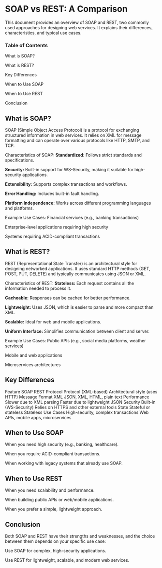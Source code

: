 # SOAP vs REST: A Comparison
This document provides an overview of SOAP and REST, two commonly used approaches for designing web services. It explains their differences, characteristics, and typical use cases.

### Table of Contents
What is SOAP?

What is REST?

Key Differences

When to Use SOAP

When to Use REST

Conclusion

## What is SOAP?
SOAP (Simple Object Access Protocol) is a protocol for exchanging structured information in web services. It relies on XML for message formatting and can operate over various protocols like HTTP, SMTP, and TCP.

Characteristics of SOAP:
**Standardized:** Follows strict standards and specifications.

**Security:** Built-in support for WS-Security, making it suitable for high-security applications.

**Extensibility:** Supports complex transactions and workflows.

**Error Handling:** Includes built-in fault handling.

**Platform Independence:** Works across different programming languages and platforms.

Example Use Cases:
Financial services (e.g., banking transactions)

Enterprise-level applications requiring high security

Systems requiring ACID-compliant transactions

## What is REST?
REST (Representational State Transfer) is an architectural style for designing networked applications. It uses standard HTTP methods (GET, POST, PUT, DELETE) and typically communicates using JSON or XML.

Characteristics of REST:
**Stateless:** Each request contains all the information needed to process it.

**Cacheable:** Responses can be cached for better performance.

**Lightweight:** Uses JSON, which is easier to parse and more compact than XML.

**Scalable:** Ideal for web and mobile applications.

**Uniform Interface:** Simplifies communication between client and server.

Example Use Cases:
Public APIs (e.g., social media platforms, weather services)

Mobile and web applications

Microservices architectures

## Key Differences
Feature	                    SOAP	                                REST
Protocol	         Protocol (XML-based)	                Architectural style (uses HTTP)
Message Format	     XML	                                JSON, XML, HTML, plain text
Performance	         Slower due to XML parsing	            Faster due to lightweight JSON
Security	         Built-in (WS-Security)	                Relies on HTTPS and other external tools
State	             Stateful or stateless	                Stateless
Use Cases	         High-security, complex transactions	Web APIs, mobile apps, microservices
## When to Use SOAP
When you need high security (e.g., banking, healthcare).

When you require ACID-compliant transactions.

When working with legacy systems that already use SOAP.

## When to Use REST
When you need scalability and performance.

When building public APIs or web/mobile applications.

When you prefer a simple, lightweight approach.

## Conclusion
Both SOAP and REST have their strengths and weaknesses, and the choice between them depends on your specific use case:

Use SOAP for complex, high-security applications.

Use REST for lightweight, scalable, and modern web services.